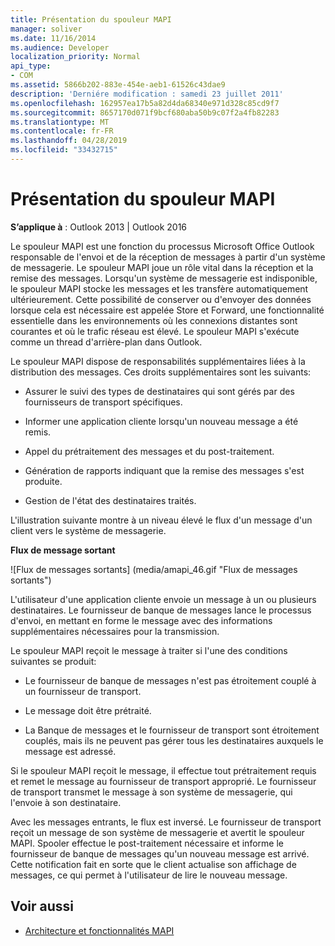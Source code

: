 ```yaml
---
title: Présentation du spouleur MAPI
manager: soliver
ms.date: 11/16/2014
ms.audience: Developer
localization_priority: Normal
api_type:
- COM
ms.assetid: 5866b202-883e-454e-aeb1-61526c43dae9
description: 'Derniére modification : samedi 23 juillet 2011'
ms.openlocfilehash: 162957ea17b5a82d4da68340e971d328c85cd9f7
ms.sourcegitcommit: 8657170d071f9bcf680aba50b9c07f2a4fb82283
ms.translationtype: MT
ms.contentlocale: fr-FR
ms.lasthandoff: 04/28/2019
ms.locfileid: "33432715"
---
```

# <a name="mapi-spooler-overview"></a>Présentation du spouleur MAPI
  
**S’applique à** : Outlook 2013 | Outlook 2016 
  
Le spouleur MAPI est une fonction du processus Microsoft Office Outlook responsable de l'envoi et de la réception de messages à partir d'un système de messagerie. Le spouleur MAPI joue un rôle vital dans la réception et la remise des messages. Lorsqu'un système de messagerie est indisponible, le spouleur MAPI stocke les messages et les transfère automatiquement ultérieurement. Cette possibilité de conserver ou d'envoyer des données lorsque cela est nécessaire est appelée Store et Forward, une fonctionnalité essentielle dans les environnements où les connexions distantes sont courantes et où le trafic réseau est élevé. Le spouleur MAPI s'exécute comme un thread d'arrière-plan dans Outlook.
  
Le spouleur MAPI dispose de responsabilités supplémentaires liées à la distribution des messages. Ces droits supplémentaires sont les suivants:
  
- Assurer le suivi des types de destinataires qui sont gérés par des fournisseurs de transport spécifiques.
    
- Informer une application cliente lorsqu'un nouveau message a été remis.
    
- Appel du prétraitement des messages et du post-traitement.
    
- Génération de rapports indiquant que la remise des messages s'est produite.
    
- Gestion de l'état des destinataires traités.
    
L'illustration suivante montre à un niveau élevé le flux d'un message d'un client vers le système de messagerie.
  
**Flux de message sortant**
  
![Flux de messages sortants] (media/amapi_46.gif "Flux de messages sortants")
  
L'utilisateur d'une application cliente envoie un message à un ou plusieurs destinataires. Le fournisseur de banque de messages lance le processus d'envoi, en mettant en forme le message avec des informations supplémentaires nécessaires pour la transmission.
  
Le spouleur MAPI reçoit le message à traiter si l'une des conditions suivantes se produit:
  
- Le fournisseur de banque de messages n'est pas étroitement couplé à un fournisseur de transport.
    
- Le message doit être prétraité.
    
- La Banque de messages et le fournisseur de transport sont étroitement couplés, mais ils ne peuvent pas gérer tous les destinataires auxquels le message est adressé.
    
Si le spouleur MAPI reçoit le message, il effectue tout prétraitement requis et remet le message au fournisseur de transport approprié. Le fournisseur de transport transmet le message à son système de messagerie, qui l'envoie à son destinataire.
  
Avec les messages entrants, le flux est inversé. Le fournisseur de transport reçoit un message de son système de messagerie et avertit le spouleur MAPI. Spooler effectue le post-traitement nécessaire et informe le fournisseur de banque de messages qu'un nouveau message est arrivé. Cette notification fait en sorte que le client actualise son affichage de messages, ce qui permet à l'utilisateur de lire le nouveau message.
  
## <a name="see-also"></a>Voir aussi

- [Architecture et fonctionnalités MAPI](mapi-features-and-architecture.md)

